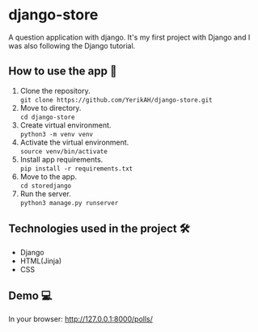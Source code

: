 # django-store

A question application with django. It's my first project with Django and I was also following the Django tutorial.

## How to use the app 🧱

1. Clone the repository. <br />
   `git clone https://github.com/YerikAH/django-store.git`
1. Move to directory. <br />
   `cd django-store`
1. Create virtual environment. <br />
   `python3 -m venv venv`
1. Activate the virtual environment. <br />
   `source venv/bin/activate`
1. Install app requirements. <br />
   `pip install -r requirements.txt`
1. Move to the app. <br/>
   `cd storedjango`
1. Run the server. <br />
   `python3 manage.py runserver`

## Technologies used in the project 🛠

- Django
- HTML(Jinja)
- CSS

## Demo 💻

In your browser: http://127.0.0.1:8000/polls/
